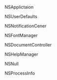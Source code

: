 
NSApplictaion

NSUserDefaults

NSNotificationCener

NSFontManager

NSDocumentController

NSHelpManager

NSNull

NSProcessInfo

